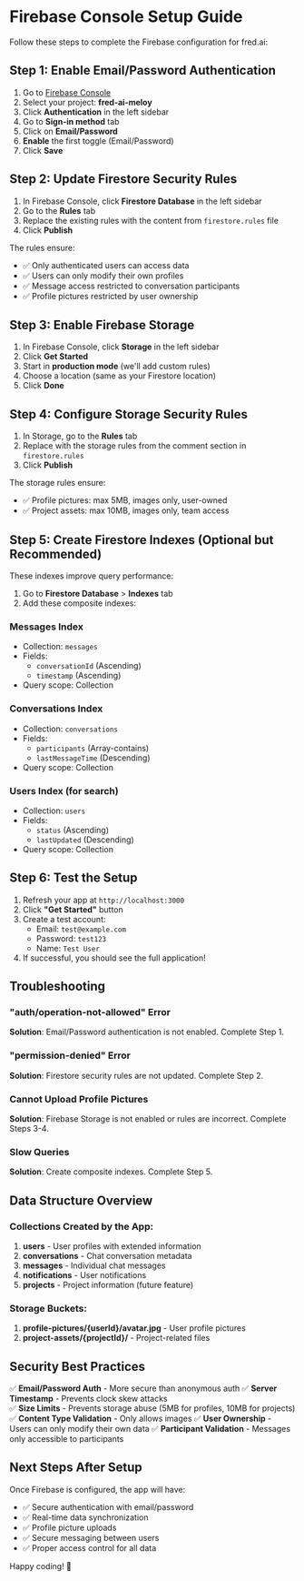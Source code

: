 # Firebase Console Setup Guide

Follow these steps to complete the Firebase configuration for fred.ai:

## Step 1: Enable Email/Password Authentication

1. Go to [Firebase Console](https://console.firebase.google.com/)
2. Select your project: **fred-ai-meloy**
3. Click **Authentication** in the left sidebar
4. Go to **Sign-in method** tab
5. Click on **Email/Password**
6. **Enable** the first toggle (Email/Password)
7. Click **Save**

## Step 2: Update Firestore Security Rules

1. In Firebase Console, click **Firestore Database** in the left sidebar
2. Go to the **Rules** tab
3. Replace the existing rules with the content from `firestore.rules` file
4. Click **Publish**

The rules ensure:
- ✅ Only authenticated users can access data
- ✅ Users can only modify their own profiles
- ✅ Message access restricted to conversation participants
- ✅ Profile pictures restricted by user ownership

## Step 3: Enable Firebase Storage

1. In Firebase Console, click **Storage** in the left sidebar
2. Click **Get Started**
3. Start in **production mode** (we'll add custom rules)
4. Choose a location (same as your Firestore location)
5. Click **Done**

## Step 4: Configure Storage Security Rules

1. In Storage, go to the **Rules** tab
2. Replace with the storage rules from the comment section in `firestore.rules`
3. Click **Publish**

The storage rules ensure:
- ✅ Profile pictures: max 5MB, images only, user-owned
- ✅ Project assets: max 10MB, images only, team access

## Step 5: Create Firestore Indexes (Optional but Recommended)

These indexes improve query performance:

1. Go to **Firestore Database** > **Indexes** tab
2. Add these composite indexes:

### Messages Index
- Collection: `messages`
- Fields:
  - `conversationId` (Ascending)
  - `timestamp` (Ascending)
- Query scope: Collection

### Conversations Index
- Collection: `conversations`
- Fields:
  - `participants` (Array-contains)
  - `lastMessageTime` (Descending)
- Query scope: Collection

### Users Index (for search)
- Collection: `users`
- Fields:
  - `status` (Ascending)
  - `lastUpdated` (Descending)
- Query scope: Collection

## Step 6: Test the Setup

1. Refresh your app at `http://localhost:3000`
2. Click **"Get Started"** button
3. Create a test account:
   - Email: `test@example.com`
   - Password: `test123`
   - Name: `Test User`
4. If successful, you should see the full application!

## Troubleshooting

### "auth/operation-not-allowed" Error
**Solution**: Email/Password authentication is not enabled. Complete Step 1.

### "permission-denied" Error
**Solution**: Firestore security rules are not updated. Complete Step 2.

### Cannot Upload Profile Pictures
**Solution**: Firebase Storage is not enabled or rules are incorrect. Complete Steps 3-4.

### Slow Queries
**Solution**: Create composite indexes. Complete Step 5.

## Data Structure Overview

### Collections Created by the App:

1. **users** - User profiles with extended information
2. **conversations** - Chat conversation metadata
3. **messages** - Individual chat messages
4. **notifications** - User notifications
5. **projects** - Project information (future feature)

### Storage Buckets:

1. **profile-pictures/{userId}/avatar.jpg** - User profile pictures
2. **project-assets/{projectId}/** - Project-related files

## Security Best Practices

✅ **Email/Password Auth** - More secure than anonymous auth
✅ **Server Timestamp** - Prevents clock skew attacks  
✅ **Size Limits** - Prevents storage abuse (5MB for profiles, 10MB for projects)
✅ **Content Type Validation** - Only allows images
✅ **User Ownership** - Users can only modify their own data
✅ **Participant Validation** - Messages only accessible to participants

## Next Steps After Setup

Once Firebase is configured, the app will have:
- ✅ Secure authentication with email/password
- ✅ Real-time data synchronization
- ✅ Profile picture uploads
- ✅ Secure messaging between users
- ✅ Proper access control for all data

Happy coding! 🚀

